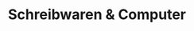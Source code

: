 ---
title: "Schreibwaren & Computer"
url: /nordhausen/schreibwaren-und-computer/
shop: Schreibwaren
---
